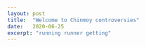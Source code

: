 ```yaml
---
layout: post
title:  "Welcome to Chinmoy controversies"
date:   2020-06-25
excerpt: "running runner getting"
---
```

